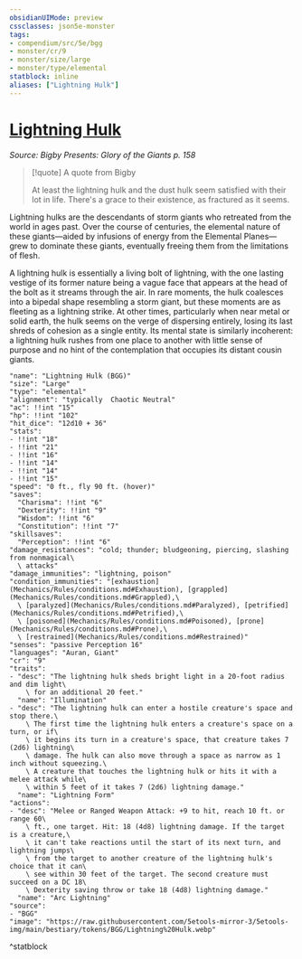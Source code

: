 ```yaml
---
obsidianUIMode: preview
cssclasses: json5e-monster
tags:
- compendium/src/5e/bgg
- monster/cr/9
- monster/size/large
- monster/type/elemental
statblock: inline
aliases: ["Lightning Hulk"]
---
```

# [Lightning Hulk](Mechanics\bestiary\elemental/lightning-hulk-bgg.md)
*Source: Bigby Presents: Glory of the Giants p. 158*  

> [!quote] A quote from Bigby  
> 
> At least the lightning hulk and the dust hulk seem satisfied with their lot in life. There's a grace to their existence, as fractured as it seems.

Lightning hulks are the descendants of storm giants who retreated from the world in ages past. Over the course of centuries, the elemental nature of these giants—aided by infusions of energy from the Elemental Planes—grew to dominate these giants, eventually freeing them from the limitations of flesh.

A lightning hulk is essentially a living bolt of lightning, with the one lasting vestige of its former nature being a vague face that appears at the head of the bolt as it streams through the air. In rare moments, the hulk coalesces into a bipedal shape resembling a storm giant, but these moments are as fleeting as a lightning strike. At other times, particularly when near metal or solid earth, the hulk seems on the verge of dispersing entirely, losing its last shreds of cohesion as a single entity. Its mental state is similarly incoherent: a lightning hulk rushes from one place to another with little sense of purpose and no hint of the contemplation that occupies its distant cousin giants.

```statblock
"name": "Lightning Hulk (BGG)"
"size": "Large"
"type": "elemental"
"alignment": "typically  Chaotic Neutral"
"ac": !!int "15"
"hp": !!int "102"
"hit_dice": "12d10 + 36"
"stats":
- !!int "18"
- !!int "21"
- !!int "16"
- !!int "14"
- !!int "14"
- !!int "15"
"speed": "0 ft., fly 90 ft. (hover)"
"saves":
  "Charisma": !!int "6"
  "Dexterity": !!int "9"
  "Wisdom": !!int "6"
  "Constitution": !!int "7"
"skillsaves":
  "Perception": !!int "6"
"damage_resistances": "cold; thunder; bludgeoning, piercing, slashing from nonmagical\
  \ attacks"
"damage_immunities": "lightning, poison"
"condition_immunities": "[exhaustion](Mechanics/Rules/conditions.md#Exhaustion), [grappled](Mechanics/Rules/conditions.md#Grappled),\
  \ [paralyzed](Mechanics/Rules/conditions.md#Paralyzed), [petrified](Mechanics/Rules/conditions.md#Petrified),\
  \ [poisoned](Mechanics/Rules/conditions.md#Poisoned), [prone](Mechanics/Rules/conditions.md#Prone),\
  \ [restrained](Mechanics/Rules/conditions.md#Restrained)"
"senses": "passive Perception 16"
"languages": "Auran, Giant"
"cr": "9"
"traits":
- "desc": "The lightning hulk sheds bright light in a 20-foot radius and dim light\
    \ for an additional 20 feet."
  "name": "Illumination"
- "desc": "The lightning hulk can enter a hostile creature's space and stop there.\
    \ The first time the lightning hulk enters a creature's space on a turn, or if\
    \ it begins its turn in a creature's space, that creature takes 7 (2d6) lightning\
    \ damage. The hulk can also move through a space as narrow as 1 inch without squeezing.\
    \ A creature that touches the lightning hulk or hits it with a melee attack while\
    \ within 5 feet of it takes 7 (2d6) lightning damage."
  "name": "Lightning Form"
"actions":
- "desc": "Melee or Ranged Weapon Attack: +9 to hit, reach 10 ft. or range 60\
    \ ft., one target. Hit: 18 (4d8) lightning damage. If the target is a creature,\
    \ it can't take reactions until the start of its next turn, and lightning jumps\
    \ from the target to another creature of the lightning hulk's choice that it can\
    \ see within 30 feet of the target. The second creature must succeed on a DC 18\
    \ Dexterity saving throw or take 18 (4d8) lightning damage."
  "name": "Arc Lightning"
"source":
- "BGG"
"image": "https://raw.githubusercontent.com/5etools-mirror-3/5etools-img/main/bestiary/tokens/BGG/Lightning%20Hulk.webp"
```
^statblock
